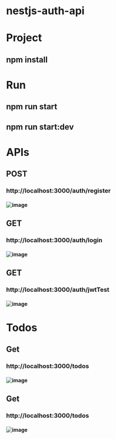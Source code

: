 # nestjs-auth-api
# Project
## npm install
##
# Run
## npm run start
## npm run start:dev
##
##
# APIs
## POST
### http://localhost:3000/auth/register
#### ![image](https://user-images.githubusercontent.com/52547252/116746712-340cb480-a9fd-11eb-8de2-5f37b7992966.png)

##
## GET
### http://localhost:3000/auth/login
#### ![image](https://user-images.githubusercontent.com/52547252/116746760-47b81b00-a9fd-11eb-86e4-9c49692921b9.png)

##
## GET
### http://localhost:3000/auth/jwtTest
#### ![image](https://user-images.githubusercontent.com/52547252/116746836-61596280-a9fd-11eb-9081-d38ff2e210de.png)
##
##
# Todos
## Get
### http://localhost:3000/todos
#### ![image](https://user-images.githubusercontent.com/52547252/116752031-2fe49500-aa05-11eb-8247-b4f94f6bdf4c.png)
## Get
### http://localhost:3000/todos
#### ![image](https://user-images.githubusercontent.com/52547252/116751910-fdd33300-aa04-11eb-8793-3d9e00616ccb.png)
##
##
